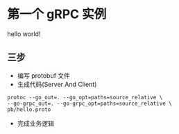 # 第一个 gRPC 实例
hello world!

## 三步
+ 编写 protobuf 文件
+ 生成代码(Server And Client)
```
protoc --go_out=. --go_opt=paths=source_relative \
--go-grpc_out=. --go-grpc_opt=paths=source_relative \
pb/hello.proto
```
+ 完成业务逻辑